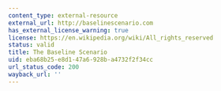 ```yaml
---
content_type: external-resource
external_url: http://baselinescenario.com
has_external_license_warning: true
license: https://en.wikipedia.org/wiki/All_rights_reserved
status: valid
title: The Baseline Scenario
uid: eba68b25-e8d1-47a6-928b-a4732f2f34cc
url_status_code: 200
wayback_url: ''
---
```

